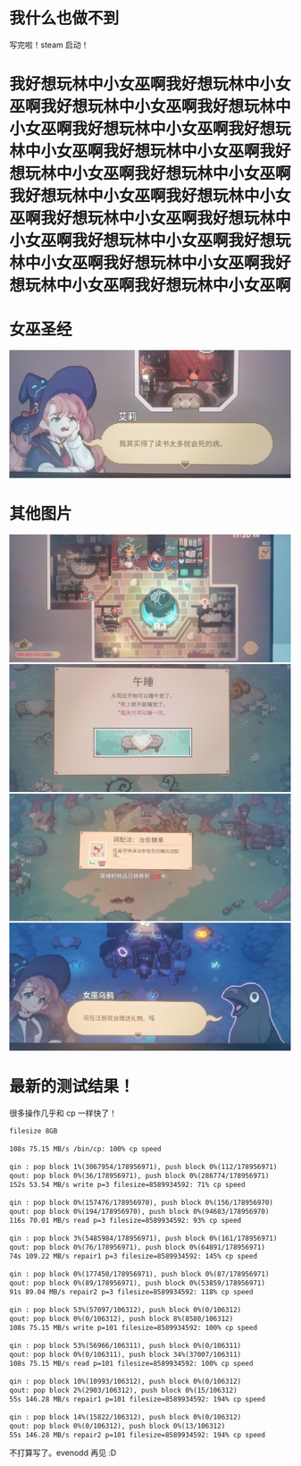 # 我什么也做不到

写完啦！steam 启动！

# 我好想玩林中小女巫啊我好想玩林中小女巫啊我好想玩林中小女巫啊我好想玩林中小女巫啊我好想玩林中小女巫啊我好想玩林中小女巫啊我好想玩林中小女巫啊我好想玩林中小女巫啊我好想玩林中小女巫啊我好想玩林中小女巫啊我好想玩林中小女巫啊我好想玩林中小女巫啊我好想玩林中小女巫啊我好想玩林中小女巫啊我好想玩林中小女巫啊我好想玩林中小女巫啊我好想玩林中小女巫啊我好想玩林中小女巫啊

# 女巫圣经

![圣经](./img/w5.jpeg)

# 其他图片

![图片](./img/w1.jpeg)
![图片](./img/w2.jpeg)
![图片](./img/w3.jpeg)
![图片](./img/w4.jpeg)

# 最新的测试结果！

很多操作几乎和 cp 一样快了！

```plain
filesize 8GB

108s 75.15 MB/s /bin/cp: 100% cp speed

qin : pop block 1%(3067954/178956971), push block 0%(112/178956971)
qout: pop block 0%(36/178956971), push block 0%(286774/178956971)
152s 53.54 MB/s write p=3 filesize=8589934592: 71% cp speed

qin : pop block 0%(157476/178956970), push block 0%(156/178956970)
qout: pop block 0%(194/178956970), push block 0%(94683/178956970)
116s 70.01 MB/s read p=3 filesize=8589934592: 93% cp speed

qin : pop block 3%(5485984/178956971), push block 0%(161/178956971)
qout: pop block 0%(76/178956971), push block 0%(64891/178956971)
74s 109.22 MB/s repair1 p=3 filesize=8589934592: 145% cp speed

qin : pop block 0%(177450/178956971), push block 0%(87/178956971)
qout: pop block 0%(89/178956971), push block 0%(53859/178956971)
91s 89.04 MB/s repair2 p=3 filesize=8589934592: 118% cp speed

qin : pop block 53%(57097/106312), push block 0%(0/106312)
qout: pop block 0%(0/106312), push block 8%(8580/106312)
108s 75.15 MB/s write p=101 filesize=8589934592: 100% cp speed

qin : pop block 53%(56966/106311), push block 0%(0/106311)
qout: pop block 0%(0/106311), push block 34%(37007/106311)
108s 75.15 MB/s read p=101 filesize=8589934592: 100% cp speed

qin : pop block 10%(10993/106312), push block 0%(0/106312)
qout: pop block 2%(2903/106312), push block 0%(15/106312)
55s 146.28 MB/s repair1 p=101 filesize=8589934592: 194% cp speed

qin : pop block 14%(15822/106312), push block 0%(0/106312)
qout: pop block 0%(0/106312), push block 0%(13/106312)
55s 146.28 MB/s repair2 p=101 filesize=8589934592: 194% cp speed
```

不打算写了。evenodd 再见 :D
